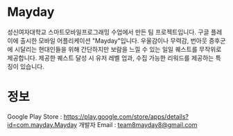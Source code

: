 # Mayday
성신여자대학교 스마트모바일프로그래밍 수업에서 만든 팀 프로젝트입니다. 구글 플레이에 출시한 모바일 어플리케이션 "Mayday"입니다.
우울감이나 무력감, 번아웃 증후군에 시달리는 현대인들을 위해 간단하지만 보람을 느낄 수 있는 일일 퀘스트를 무작위로 제공합니다. 제공한 퀘스트 달성 시 유저 레벨 업과, 수집 가능한 리워드를 제공하는 특징이 있습니다.

# 정보
Google Play Store : https://play.google.com/store/apps/details?id=com.mayday.Mayday
개발자 Email : team8mayday8@gmail.com

